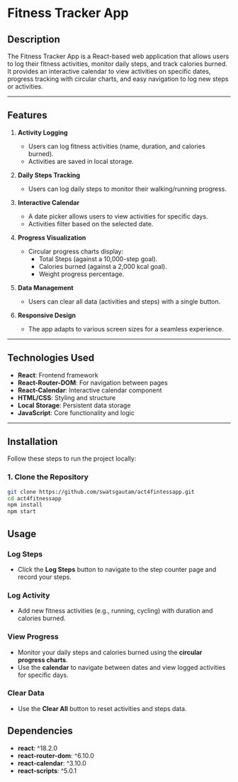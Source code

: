 # **Fitness Tracker App**

## **Description**

The Fitness Tracker App is a React-based web application that allows users to log their fitness activities, monitor daily steps, and track calories burned. It provides an interactive calendar to view activities on specific dates, progress tracking with circular charts, and easy navigation to log new steps or activities.

---

## **Features**

1. **Activity Logging**  
   - Users can log fitness activities (name, duration, and calories burned).  
   - Activities are saved in local storage.

2. **Daily Steps Tracking**  
   - Users can log daily steps to monitor their walking/running progress.

3. **Interactive Calendar**  
   - A date picker allows users to view activities for specific days.  
   - Activities filter based on the selected date.

4. **Progress Visualization**  
   - Circular progress charts display:  
     - Total Steps (against a 10,000-step goal).  
     - Calories burned (against a 2,000 kcal goal).  
     - Weight progress percentage.

5. **Data Management**  
   - Users can clear all data (activities and steps) with a single button.

6. **Responsive Design**  
   - The app adapts to various screen sizes for a seamless experience.

---

## **Technologies Used**

- **React**: Frontend framework  
- **React-Router-DOM**: For navigation between pages  
- **React-Calendar**: Interactive calendar component  
- **HTML/CSS**: Styling and structure  
- **Local Storage**: Persistent data storage  
- **JavaScript**: Core functionality and logic  

---

## **Installation**

Follow these steps to run the project locally:

### **1. Clone the Repository**
```bash
git clone https://github.com/swatsgautam/act4fintessapp.git
cd act4fitnessapp
npm install
npm start
```

## **Usage**

### **Log Steps**
- Click the **Log Steps** button to navigate to the step counter page and record your steps.

### **Log Activity**
- Add new fitness activities (e.g., running, cycling) with duration and calories burned.

### **View Progress**
- Monitor your daily steps and calories burned using the **circular progress charts**.
- Use the **calendar** to navigate between dates and view logged activities for specific days.

### **Clear Data**
- Use the **Clear All** button to reset activities and steps data.

## **Dependencies**

- **react**: ^18.2.0  
- **react-router-dom**: ^6.10.0  
- **react-calendar**: ^3.10.0  
- **react-scripts**: ^5.0.1  

